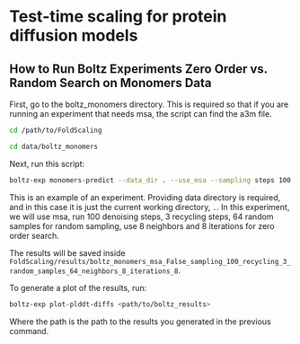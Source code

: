 # Test-time scaling for protein diffusion models

## How to Run Boltz Experiments Zero Order vs. Random Search on Monomers Data

First, go to the boltz_monomers directory. This is required so that if you are running an experiment that needs msa, the script can find the a3m file.

```bash
cd /path/to/FoldScaling
```

```bash
cd data/boltz_monomers
```

Next, run this script:
```bash
boltz-exp monomers-predict --data_dir . --use_msa --sampling steps 100 --recycling_steps 3 --num_random_samples 64 --num_neighbors 8 --num_iterations 8
```

This is an example of an experiment. Providing data directory is required, and in this case it is just the current working directory, `.`. In this experiment, we will use msa, run 100 denoising steps, 3 recycling steps, 64 random samples for random sampling, use 8 neighbors and 8 iterations for zero order search.

The results will be saved inside `FoldScaling/results/boltz_monomers_msa_False_sampling_100_recycling_3_random_samples_64_neighbors_8_iterations_8`.

To generate a plot of the results, run:
```bash
boltz-exp plot-plddt-diffs <path/to/boltz_results>
```
Where the path is the path to the results you generated in the previous command.
